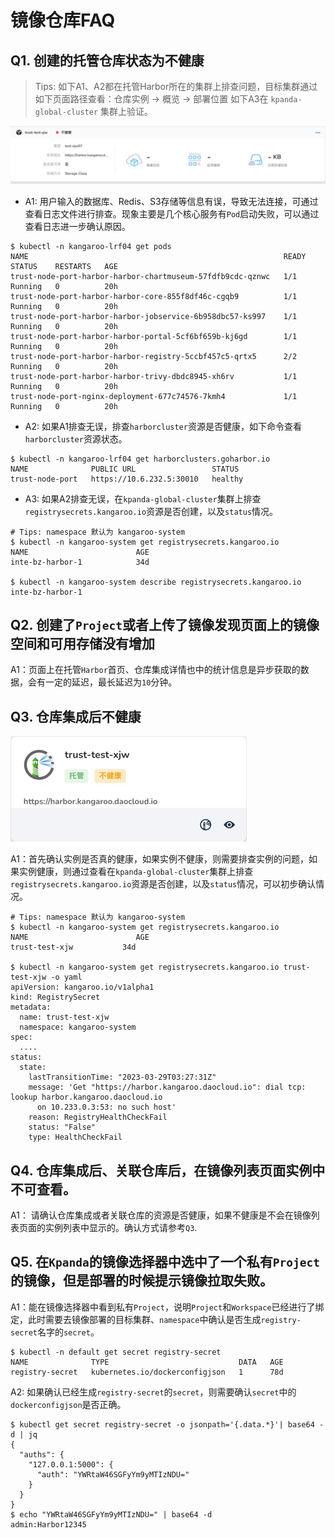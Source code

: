 # 镜像仓库FAQ

## Q1. 创建的托管仓库状态为不健康

> Tips: 如下A1、A2都在托管Harbor所在的集群上排查问题，目标集群通过如下页面路径查看：仓库实例 -> 概览 -> 部署位置
>       如下A3在 `kpanda-global-cluster` 集群上验证。

![](./img/img.png)

- A1: 用户输入的数据库、Redis、S3存储等信息有误，导致无法连接，可通过查看日志文件进行排查。现象主要是几个核心服务有`Pod`启动失败，可以通过查看日志进一步确认原因。

```shell
$ kubectl -n kangaroo-lrf04 get pods
NAME                                                         READY   STATUS    RESTARTS   AGE
trust-node-port-harbor-harbor-chartmuseum-57fdfb9cdc-qznwc   1/1     Running   0          20h
trust-node-port-harbor-harbor-core-855f8df46c-cgqb9          1/1     Running   0          20h
trust-node-port-harbor-harbor-jobservice-6b958dbc57-ks997    1/1     Running   0          20h
trust-node-port-harbor-harbor-portal-5cf6bf659b-kj6gd        1/1     Running   0          20h
trust-node-port-harbor-harbor-registry-5ccbf457c5-qrtx5      2/2     Running   0          20h
trust-node-port-harbor-harbor-trivy-dbdc8945-xh6rv           1/1     Running   0          20h
trust-node-port-nginx-deployment-677c74576-7kmh4             1/1     Running   0          20h
```

- A2: 如果A1排查无误，排查`harborcluster`资源是否健康，如下命令查看`harborcluster`资源状态。

```shell
$ kubectl -n kangaroo-lrf04 get harborclusters.goharbor.io
NAME              PUBLIC URL                 STATUS
trust-node-port   https://10.6.232.5:30010   healthy
```

- A3: 如果A2排查无误，在`kpanda-global-cluster`集群上排查`registrysecrets.kangaroo.io`资源是否创建，以及`status`情况。

```shell
# Tips: namespace 默认为 kangaroo-system
$ kubectl -n kangaroo-system get registrysecrets.kangaroo.io
NAME                        AGE
inte-bz-harbor-1            34d

$ kubectl -n kangaroo-system describe registrysecrets.kangaroo.io inte-bz-harbor-1
```

## Q2. 创建了`Project`或者上传了镜像发现页面上的镜像空间和可用存储没有增加

A1：页面上在托管`Harbor`首页、仓库集成详情也中的统计信息是异步获取的数据，会有一定的延迟，最长延迟为`10`分钟。

## Q3. 仓库集成后不健康
![](./img/img_1.png)

A1：首先确认实例是否真的健康，如果实例不健康，则需要排查实例的问题，如果实例健康，则通过查看在`kpanda-global-cluster`集群上排查`registrysecrets.kangaroo.io`资源是否创建，以及`status`情况，可以初步确认情况。

```shell
# Tips: namespace 默认为 kangaroo-system
$ kubectl -n kangaroo-system get registrysecrets.kangaroo.io
NAME                        AGE
trust-test-xjw           34d

$ kubectl -n kangaroo-system get registrysecrets.kangaroo.io trust-test-xjw -o yaml
apiVersion: kangaroo.io/v1alpha1
kind: RegistrySecret
metadata:
  name: trust-test-xjw
  namespace: kangaroo-system
spec:
  ....
status:
  state:
    lastTransitionTime: "2023-03-29T03:27:31Z"
    message: 'Get "https://harbor.kangaroo.daocloud.io": dial tcp: lookup harbor.kangaroo.daocloud.io
      on 10.233.0.3:53: no such host'
    reason: RegistryHealthCheckFail
    status: "False"
    type: HealthCheckFail
```

## Q4. 仓库集成后、关联仓库后，在镜像列表页面实例中不可查看。

A1： 请确认仓库集成或者关联仓库的资源是否健康，如果不健康是不会在镜像列表页面的实例列表中显示的。确认方式请参考`Q3`.

## Q5. 在`Kpanda`的镜像选择器中选中了一个私有`Project`的镜像，但是部署的时候提示镜像拉取失败。
A1：能在镜像选择器中看到私有`Project`，说明`Project`和`Workspace`已经进行了绑定，此时需要去镜像部署的目标集群、`namespace`中确认是否生成`registry-secret`名字的`secret`。

```shell
$ kubectl -n default get secret registry-secret
NAME              TYPE                             DATA   AGE
registry-secret   kubernetes.io/dockerconfigjson   1      78d
```

A2: 如果确认已经生成`registry-secret`的`secret`，则需要确认`secret`中的`dockerconfigjson`是否正确。
```shell
$ kubectl get secret registry-secret -o jsonpath='{.data.*}'| base64 -d | jq
{
  "auths": {
    "127.0.0.1:5000": {
      "auth": "YWRtaW46SGFyYm9yMTIzNDU="
    }
  }
}
$ echo "YWRtaW46SGFyYm9yMTIzNDU=" | base64 -d
admin:Harbor12345
```